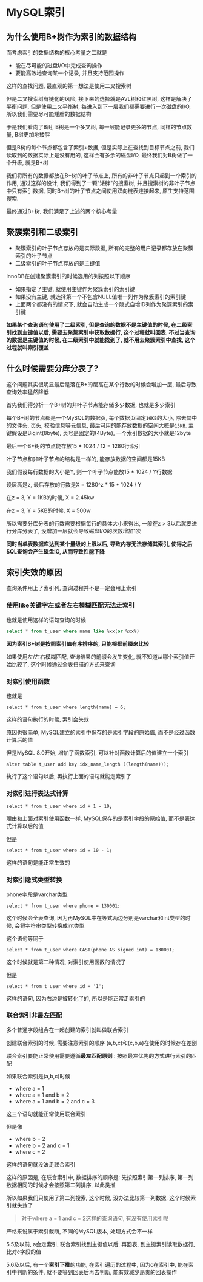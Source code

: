 # MySQL索引

## 为什么使用B+树作为索引的数据结构

而考虑索引的数据结构的核心考量之二就是

- 能在尽可能的磁盘I/O中完成查询操作
- 要能高效地查询某一个记录, 并且支持范围操作

这样的查找问题, 最直观的第一想法是使用二叉搜索树

但是二叉搜索树有链化的风险, 接下来的选择就是AVL树和红黑树, 这样是解决了平衡问题, 但是使用二叉平衡树, 每进入到下一层我们都需要进行一次磁盘的I/O, 所以我们需要尽可能矮胖的数据结构

于是我们看向了B树, B树是一个多叉树, 每一层能记录更多的节点, 同样的节点数量, B树更加地矮胖

但是B树的每个节点都包含了索引+数据, 但是实际上在查找到目标节点之前, 我们读取到的数据实际上是没有用的, 这样会有多余的磁盘I/O, 最终我们对B树做了一个升级, 就是B+树

我们将所有的数据都放在B+树的叶子节点上, 所有的非叶子节点只起到一个索引的作用, 通过这样的设计, 我们得到了一颗"矮胖"的搜索树, 并且搜索树的非叶子节点中只有索引数据, 同时B+树的叶子节点之间使用双向链表连接起来, 原生支持范围搜索.

最终通过B+树, 我们满足了上述的两个核心考量

## 聚簇索引和二级索引

- 聚簇索引的叶子节点存放的是实际数据, 所有的完整的用户记录都存放在聚簇索引的叶子节点
- 二级索引的叶子节点存放的是主键值

InnoDB在创建聚簇索引的时候选用的列按照以下顺序

- 如果指定了主键, 就使用主键作为聚簇索引的索引键
- 如果没有主键, 就选择第一个不包含NULL值唯一列作为聚簇索引的索引键
- 上面两个都没有的情况下, 就会自动生成一个隐式自增ID列作为聚簇索引的索引键

**如果某个查询语句使用了二级索引, 但是查询的数据不是主键值的时候, 在二级索引找到主键值以后, 需要去聚簇索引中获取数据行, 这个过程就叫回表. 不过当查询的数据是主键值的时候, 在二级索引中就能找到了, 就不用去聚簇索引中查找, 这个过程就叫索引覆盖**

## 什么时候需要分库分表了?

这个问题其实很明显最后是落在B+的层高在某个行数的时候会增加一层, 最后导致查询效率猛然降低

首先我们得分析一个B+树的非叶子节点能存储多少数据, 也就是多少索引

每个B+树的节点都是一个MySQL的数据页, 每个数据页固定`16KB`的大小, 除去其中的文件头, 页头, 校验信息等元信息, 最后可用的能存放数据的空间大概是`15KB`. 主键假设是Bigint(8byte), 页号是固定的(4Byte), 一个索引数据的大小就是12byte

最后一个B+树的节点能存放15 \* 1024 / 12 = 1280行索引

叶子节点和非叶子节点的结构是一样的, 能存放数据的空间都是15KB

我们假设每行数据的大小是Y, 则一个叶子节点能放15 \* 1024 /  Y行数据

设层高是z, 最后存放的行数是X = 1280^z \* 15 \* 1024 /  Y

在z = 3, Y = 1KB的时候, X = 2.45kw

在z = 3, Y = 5KB的时候, X = 500w

所以需要分库分表的行数需要根据每行的具体大小来得出, 一般在z > 3以后就要进行分库分表了, 没增加一层就会导致磁盘I/O的次数增加1次

**同时当单表数据库达到某个量级的上限以后, 导致内存无法存储其索引, 使得之后SQL查询会产生磁盘IO, 从而导致性能下降**

## 索引失效的原因

查询条件用上了索引列, 查询过程并不是一定会用上索引

### 使用like关键字左或者左右模糊匹配无法走索引

也就是使用这样的语句查询的时候

```sql
select * from t_user where name like %xx(or %xx%)
```

**因为索引B+树是按照索引值有序排序的, 只能根据前缀来比较**

如果使用左/左右模糊匹配, 查询结果的前缀会发生变化, 就不知道从哪个索引值开始比较了, 这个时候通过全表扫描的方式来查询

### 对索引使用函数

也就是

```mysql
select * from t_user where length(name) = 6;
```

这样的语句执行的时候, 索引会失效

原因也很简单, MySQL建立的索引中保存的是索引字段的原始值, 而不是经过函数计算后的值

但是MySQL 8.0开始, 增加了函数索引, 可以针对函数计算后的值建立一个索引

```mysql
alter table t_user add key idx_name_length ((length(name)));
```

执行了这个语句以后, 再执行上面的语句就能走索引了

### 对索引进行表达式计算

```mysql
select * from t_user where id + 1 = 10;
```

理由和上面对索引使用函数一样, MySQL保存的是索引字段的原始值, 而不是表达式计算以后的值

但是

```mysql
select * from t_user where id = 10 - 1;
```

这样的语句是能正常生效的

### 对索引隐式类型转换

phone字段是varchar类型

```mysql
select * from t_user where phone = 130001;
```

这个时候会全表查询, 因为再MySQL中在等式两边分别是varchar和int类型的时候, 会将字符串类型转换成int类型

这个语句等同于

```mysql
select * from t_user where CAST(phone AS signed int) = 130001;
```

这个时候就是第二种情况, 对索引使用函数的情况了

但是

```mysql
select * from t_user where id = '1';
```

这样的语句, 因为右边是被转化了的, 所以是能正常走索引的

### 联合索引非最左匹配

多个普通字段组合在一起创建的索引就叫做联合索引

创建联合索引的时候, 需要注意索引的顺序 (a,b,c)和(c,b,a)在使用的时候存在差别

联合索引要能正常使用需要遵循**最左匹配原则** : 按照最左优先的方式进行索引的匹配

如果联合索引是(a,b,c)时候

- where a = 1
- where a = 1 and b = 2
- where a = 1 and b = 2 and c = 3

这三个语句就能正常使用联合索引

但是像

- where b = 2
- where b = 2 and c = 1
- where c = 2

这样的语句就没法走联合索引

这样的原因是, 在联合索引中, 数据排序的顺序是: 先按照索引第一列排序, 第一列数据相同的时候才会按照第二列排序, 以此类推

所以如果我们只使用了第二列搜索, 这个时候, 没办法比较第一列数据, 这个时候索引就失效了

> 对于where a = 1 and c = 2这样的查询语句, 有没有使用索引呢

严格来说属于索引截断,  不同的MySQL版本, 处理方式会不一样

5.5及以前, a会走索引, 联合索引找到主键值以后, 再回表, 到主键索引读取数据行, 比对c字段的值

5.6及以后, 有一个**索引下推**的功能, 在索引遍历的过程中, 因为c在索引中, 能在索引中判断的条件, 就不要等到回表后再去判断, 能有效减少昂贵的回表操作









